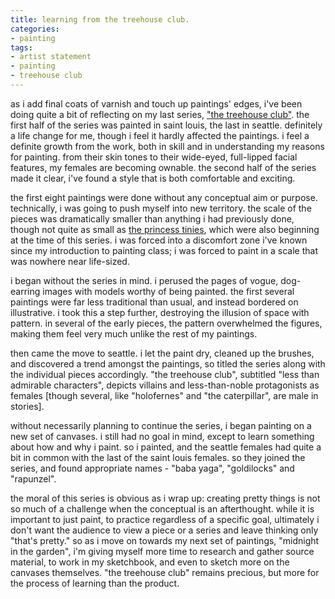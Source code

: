 ```yaml
---
title: learning from the treehouse club.
categories:
- painting
tags:
- artist statement
- painting
- treehouse club
---
```


as i add final coats of varnish and touch up paintings' edges, i've been doing quite a bit of reflecting on my last series, ["the treehouse club"](http://artfolio.shannonethomas.com/treehouseclub.html). the first half of the series was painted in saint louis, the last in seattle. definitely a life change for me, though i feel it hardly affected the paintings. i feel a definite growth from the work, both in skill and in understanding my reasons for painting. from their skin tones to their wide-eyed, full-lipped facial features, my females are becoming ownable. the second half of the series made it clear, i've found a style that is both comfortable and exciting.

the first eight paintings were done without any conceptual aim or purpose. technically, i was going to push myself into new territory. the scale of the pieces was dramatically smaller than anything i had previously done, though not quite as small as [the princess tinies](http://artfolio.shannonethomas.com/tinies.html), which were also beginning at the time of this series. i was forced into a discomfort zone i've known since my introduction to painting class; i was forced to paint in a scale that was nowhere near life-sized.

i began without the series in mind. i perused the pages of vogue, dog-earring images with models worthy of being painted. the first several paintings were far less traditional than usual, and instead bordered on illustrative. i took this a step further, destroying the illusion of space with pattern. in several of the early pieces, the pattern overwhelmed the figures, making them feel very much unlike  the rest of my paintings.

then came the move to seattle. i let the paint dry, cleaned up the brushes, and discovered a trend amongst the paintings, so titled the series along with the individual pieces accordingly. "the treehouse club", subtitled "less than admirable characters", depicts villains and less-than-noble protagonists as females [though several, like "holofernes" and "the caterpillar", are male in stories].

without necessarily planning to continue the series, i began painting on a new set of canvases. i still had no goal in mind, except to learn something about how and why i paint. so i painted, and the seattle females had quite a bit in common with the last of the saint louis females. so they joined the series, and found appropriate names - "baba yaga", "goldilocks" and "rapunzel".

the moral of this series is obvious as i wrap up: creating pretty things is not so much of a challenge when the conceptual is an afterthought. while it is important to just paint, to practice regardless of a specific goal, ultimately i don't want the audience to view a piece or a series and leave thinking only "that's pretty." so as i move on towards my next set of paintings, "midnight in the garden", i'm giving myself more time to research and gather source material, to work in my sketchbook, and even to sketch more on the canvases themselves. "the treehouse club" remains precious, but more for the process of learning than the product.
